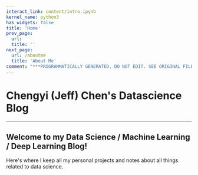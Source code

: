 ```yaml
---
interact_link: content/intro.ipynb
kernel_name: python3
has_widgets: false
title: 'Home'
prev_page:
  url: 
  title: ''
next_page:
  url: /aboutme
  title: 'About Me'
comment: "***PROGRAMMATICALLY GENERATED, DO NOT EDIT. SEE ORIGINAL FILES IN /content***"
---
```



# Chengyi (Jeff) Chen's Datascience Blog



---
## Welcome to my Data Science / Machine Learning / Deep Learning Blog!

Here's where I keep all my personal projects and notes about all things related to data science.

